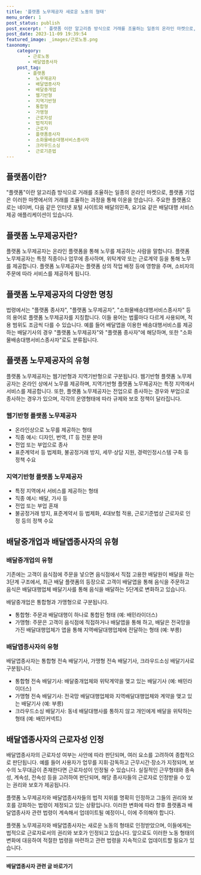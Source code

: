 ```yaml
---
title: '플랫폼 노무제공자 새로운 노동의 형태'
menu_order: 1
post_status: publish
post_excerpt: ' 플랫폼 이란 알고리즘 방식으로 거래를 조율하는 일종의 온라인 마켓으로, 플랫폼 기업은 이러한 마켓에서의 거래를 조율하는 과정을 통해 이윤을 얻습니다. 주요한 플랫폼으로는 네이버, 다음 같은 인터넷 포털 사이트와 배달의민족, 요기요 같은 배달대행 서비스 제공 애플리케이션이 있습니다.'
post_date: 2023-11-09 19:39:54
featured_image: _images/근로노동.png
taxonomy:
    category:
        - 근로노동
        - 배달앱종사자
    post_tag:
        - 플랫폼
        -  노무제공자
        -  배달앱종사자
        -  배달중개업
        -  웹기반형
        -  지역기반형
        -  통합형
        -  가맹형
        -  근로자성
        -  법적지위
        -  근로자
        -  플랫폼종사자
        -  소화물배송대행서비스종사자
        -  크라우드소싱
        -  근로기준법
---
```



## 플랫폼이란?

"플랫폼"이란 알고리즘 방식으로 거래를 조율하는 일종의 온라인 마켓으로, 플랫폼 기업은 이러한 마켓에서의 거래를 조율하는 과정을 통해 이윤을 얻습니다. 주요한 플랫폼으로는 네이버, 다음 같은 인터넷 포털 사이트와 배달의민족, 요기요 같은 배달대행 서비스 제공 애플리케이션이 있습니다.

## 플랫폼 노무제공자란?

플랫폼 노무제공자는 온라인 플랫폼을 통해 노무를 제공하는 사람을 말합니다. 플랫폼 노무제공자는 특정 직종이나 업무에 종사하며, 위탁계약 또는 근로계약 등을 통해 노무를 제공합니다. 플랫폼 노무제공자는 플랫폼 상의 작업 배정 등에 영향을 주며, 소비자의 주문에 따라 서비스를 제공하게 됩니다.

## 플랫폼 노무제공자의 다양한 명칭

법령에서는 "플랫폼 종사자", "플랫폼 노무제공자", "소화물배송대행서비스종사자" 등의 용어로 플랫폼 노무제공자를 지칭합니다. 이들 용어는 법률마다 다르게 사용되며, 적용 범위도 조금씩 다를 수 있습니다. 예를 들어 배달앱을 이용한 배송대행서비스를 제공하는 배달기사의 경우 "플랫폼 노무제공자"와 "플랫폼 종사자"에 해당하며, 또한 "소화물배송대행서비스종사자"로도 분류됩니다.

## 플랫폼 노무제공자의 유형

플랫폼 노무제공자는 웹기반형과 지역기반형으로 구분됩니다. 웹기반형 플랫폼 노무제공자는 온라인 상에서 노무를 제공하며, 지역기반형 플랫폼 노무제공자는 특정 지역에서 서비스를 제공합니다. 또한, 플랫폼 노무제공자는 전업으로 종사하는 경우와 부업으로 종사하는 경우가 있으며, 각각의 운영형태에 따라 규제와 보호 정책이 달라집니다.

### 웹기반형 플랫폼 노무제공자

- 온라인상으로 노무를 제공하는 형태
- 직종 예시: 디자인, 번역, IT 등 전문 분야
- 전업 또는 부업으로 종사
- 표준계약서 등 법제화, 불공정거래 방지, 세무·상담 지원, 경력인정시스템 구축 등 정책 수요

### 지역기반형 플랫폼 노무제공자

- 특정 지역에서 서비스를 제공하는 형태
- 직종 예시: 배달, 가사 등
- 전업 또는 부업 혼재
- 불공정거래 방지, 표준계약서 등 법제화, 4대보험 적용, 근로기준법상 근로자로 인정 등의 정책 수요

## 배달중개업과 배달앱종사자의 유형

### 배달중개업의 유형

기존에는 고객이 음식점에 주문을 넣으면 음식점에서 직접 고용한 배달원이 배달을 하는 3단계 구조에서, 최근 배달 플랫폼의 등장으로 고객이 배달앱을 통해 음식을 주문하고 음식은 배달대행업체 배달기사를 통해 음식을 배달하는 5단계로 변화하고 있습니다.

배달중개업은 통합형과 가맹형으로 구분됩니다.

- 통합형: 주문과 배달대행이 하나로 통합된 형태 (예: 배민라이더스)
- 가맹형: 주문은 고객이 음식점에 직접하거나 배달앱을 통해 하고, 배달은 전국망을 가진 배달대행업체가 앱을 통해 지역배달대행업체에 전달하는 형태 (예: 부릉)

### 배달앱종사자의 유형

배달앱종사자는 통합형 전속 배달기사, 가맹형 전속 배달기사, 크라우드소싱 배달기사로 구분됩니다.

- 통합형 전속 배달기사: 배달중개업체와 위탁계약을 맺고 있는 배달기사 (예: 배민라이더스)
- 가맹형 전속 배달기사: 전국망 배달대행업체와 지역배달대행업체와 계약을 맺고 있는 배달기사 (예: 부릉)
- 크라우드소싱 배달기사: 동네 배달대행사를 통하지 않고 개인에게 배달을 위탁하는 형태 (예: 배민커넥트)

## 배달앱종사자의 근로자성 인정

배달앱종사자의 근로자성 여부는 사안에 따라 판단되며, 여러 요소를 고려하여 종합적으로 판단됩니다. 예를 들어 사용자가 업무를 지휘·감독하고 근무시간·장소가 지정되며, 보수의 노무대금이 존재한다면 근로자성이 인정될 수 있습니다. 실질적인 근무형태와 종속성, 계속성, 전속성 등을 고려하여 판단되며, 해당 종사자들의 근로자로 인정받을 수 있는 권리와 보호가 제공됩니다.

플랫폼 노무제공자와 배달앱종사자들의 법적 지위를 명확히 인정하고 그들의 권리와 보호를 강화하는 법령이 제정되고 있는 상황입니다. 이러한 변화에 따라 향후 플랫폼과 배달앱종사자 관련 법령이 계속해서 업데이트될 예정이니, 이에 주의해야 합니다.

플랫폼 노무제공자와 배달앱종사자는 새로운 노동의 형태로 인정받았으며, 이들에게는 법적으로 근로자로서의 권리와 보호가 인정되고 있습니다. 앞으로도 이러한 노동 형태의 변화에 대응하여 적절한 법령을 마련하고 관련 법령을 지속적으로 업데이트할 필요가 있습니다.
<!-- wp:separator -->
<hr class="wp-block-separator has-alpha-channel-opacity"/>
<!-- /wp:separator -->

<!-- wp:group {"backgroundColor":"base","layout":{"type":"constrained"}} -->
<div class="wp-block-group has-base-background-color has-background"><!-- wp:paragraph {"align":"center","fontSize":"medium"} -->
<p class="has-text-align-center has-large-font-size"><strong>배달앱종사자 관련 글 바로가기</strong></p>
<!-- /wp:paragraph -->


<!-- wp:latest-posts
{"categories":[{"id":11057,"count":19,"description":"","link":"https://uknowlaw.com/category/%eb%b0%b0%eb%8b%ac%ec%95%b1%ec%a2%85%ec%82%ac%ec%9e%90/","name":"배달앱종사자","slug":"배달앱종사자","taxonomy":"category","parent":0,"meta":[],"_links":{"self":[{"href":"https://uknowlaw.com/wp-json/wp/v2/categories/11057"}],"collection":[{"href":"https://uknowlaw.com/wp-json/wp/v2/categories"}],"about":[{"href":"https://uknowlaw.com/wp-json/wp/v2/taxonomies/category"}],"wp:post_type":[{"href":"https://uknowlaw.com/wp-json/wp/v2/posts?categories=11057"}],"curies":[{"name":"wp","href":"https://api.w.org/{rel}","templated":true}]}}],"postsToShow":100,"excerptLength":28,"postLayout":"grid","columns":2,"featuredImageAlign":"left","featuredImageSizeSlug":"large","fontSize":18px} /--></div>
<!-- /wp:group -->